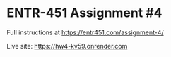 # ENTR-451 Assignment #4

Full instructions at https://entr451.com/assignment-4/


Live site: https://hw4-kv59.onrender.com

